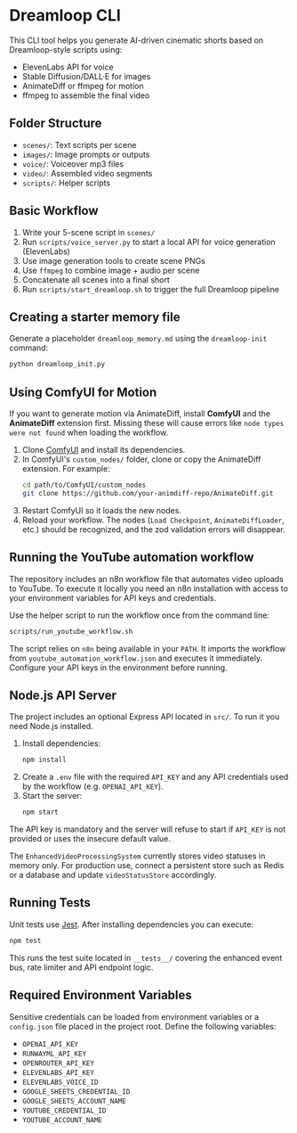 # Dreamloop CLI

This CLI tool helps you generate AI-driven cinematic shorts based on Dreamloop-style scripts using:
- ElevenLabs API for voice
- Stable Diffusion/DALL·E for images
- AnimateDiff or ffmpeg for motion
- ffmpeg to assemble the final video

## Folder Structure
- `scenes/`: Text scripts per scene
- `images/`: Image prompts or outputs
- `voice/`: Voiceover mp3 files
- `video/`: Assembled video segments
- `scripts/`: Helper scripts

## Basic Workflow
1. Write your 5-scene script in `scenes/`
2. Run `scripts/voice_server.py` to start a local API for voice generation (ElevenLabs)
3. Use image generation tools to create scene PNGs
4. Use `ffmpeg` to combine image + audio per scene
5. Concatenate all scenes into a final short
6. Run `scripts/start_dreamloop.sh` to trigger the full Dreamloop pipeline

## Creating a starter memory file
Generate a placeholder `dreamloop_memory.md` using the `dreamloop-init` command:

```bash
python dreamloop_init.py
```

## Using ComfyUI for Motion
If you want to generate motion via AnimateDiff, install **ComfyUI** and the **AnimateDiff** extension first. Missing these will cause errors like `node types were not found` when loading the workflow.

1. Clone [ComfyUI](https://github.com/comfyanonymous/ComfyUI) and install its dependencies.
2. In ComfyUI's `custom_nodes/` folder, clone or copy the AnimateDiff extension. For example:
   ```bash
   cd path/to/ComfyUI/custom_nodes
   git clone https://github.com/your-animdiff-repo/AnimateDiff.git
   ```
3. Restart ComfyUI so it loads the new nodes.
4. Reload your workflow. The nodes (`Load Checkpoint`, `AnimateDiffLoader`, etc.) should be recognized, and the zod validation errors will disappear.

## Running the YouTube automation workflow
The repository includes an n8n workflow file that automates video uploads to YouTube.
To execute it locally you need an n8n installation with access to your environment
variables for API keys and credentials.

Use the helper script to run the workflow once from the command line:

```bash
scripts/run_youtube_workflow.sh
```

The script relies on `n8n` being available in your `PATH`. It imports the workflow
from `youtube_automation_workflow.json` and executes it immediately. Configure your
API keys in the environment before running.


## Node.js API Server

The project includes an optional Express API located in `src/`. To run it you need Node.js installed.

1. Install dependencies:
   ```bash
   npm install
   ```
2. Create a `.env` file with the required `API_KEY` and any API credentials used by the workflow (e.g. `OPENAI_API_KEY`).
3. Start the server:
   ```bash
   npm start
   ```

The API key is mandatory and the server will refuse to start if `API_KEY` is not provided or uses the insecure default value.

The `EnhancedVideoProcessingSystem` currently stores video statuses in memory only. For production use, connect a persistent store such as Redis or a database and update `videoStatusStore` accordingly.

## Running Tests

Unit tests use [Jest](https://jestjs.io/). After installing dependencies you can execute:

```bash
npm test
```

This runs the test suite located in `__tests__/` covering the enhanced event bus, rate limiter and API endpoint logic.

## Required Environment Variables

Sensitive credentials can be loaded from environment variables or a `config.json` file placed in the project root. Define the following variables:

- `OPENAI_API_KEY`
- `RUNWAYML_API_KEY`
- `OPENROUTER_API_KEY`
- `ELEVENLABS_API_KEY`
- `ELEVENLABS_VOICE_ID`
- `GOOGLE_SHEETS_CREDENTIAL_ID`
- `GOOGLE_SHEETS_ACCOUNT_NAME`
- `YOUTUBE_CREDENTIAL_ID`
- `YOUTUBE_ACCOUNT_NAME`
